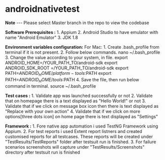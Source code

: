 # androidnativetest
**Note** --- Please select Master branch in the repo to view the codebase

**Software Prerequisites :**
    1. Appium
    2. Android Studio to have emulator with name "Android Emulator"
    3. JDK 1.8

**Environment variables configuration:**
For Mac:
    1. Create .bash_profile from terminal if it is not present.
    2. Follow below commands.
        nano ~/.bash_profile
    3. Change the value according to your system, in file.
        export ANDROID_HOME=/YOUR_PATH_TO/android-sdk
        export ANDROID_SDK_ROOT =/YOUR_PATH_TO/android-sdk
        export PATH=$ANDROID_HOME/platform-tools:$PATH
        export PATH=$ANDROID_HOME/tools:$PATH
    4. Save the file, then run below command in terminal.
        source ~/.bash_profile

**Test cases :**
    1. Validate app was launched successfully or not
    2. Validate that on homepage there is a text displayed as "Hello World!" or not
    3. Validate that if we click on message box icon then there is text displayed as "Replace with your own action"
    4. Validate that if we click on more options[three dots icon] on home page there is text displayed as "Settings"

**Framework :**
    1. Fore native app automation i used TestNG Framework using Appium.
    2. For test reports i used Extent report listners and created customised reports for all testcases. 
    These reports will be created under "TestResults/TestReports" folder after testsuit run is finished.
    3. For failure scenarios screenshots will capture under "TestResults/Screenshots" directory after testsuit run is finished







